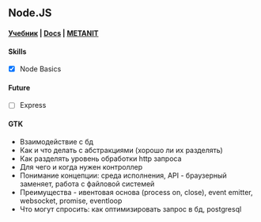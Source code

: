 ## Node.JS

#### [Учебник](https://learn.javascript.ru/screencast/nodejs) | [Docs](https://nodejs.org/en/docs/) | [METANIT](https://metanit.com/web/nodejs/)

#### Skills
- [X] Node Basics

#### Future
- [ ] Express

#### GTK
- Взаимодействие с бд  
- Как и что делать с абстракциями (хорошо ли их разделять)
- Как разделять уровень обработки http запроса  
- Для чего и когда нужен контроллер  
- Понимание концепции: среда исполнения, API - браузерный заменяет, работа с файловой системей  
- Преимущества - ивентовая основа (process on, close), event emitter, websocket, promise, eventloop   
- Что могут спросить: как оптимизировать запрос в бд, postgresql
